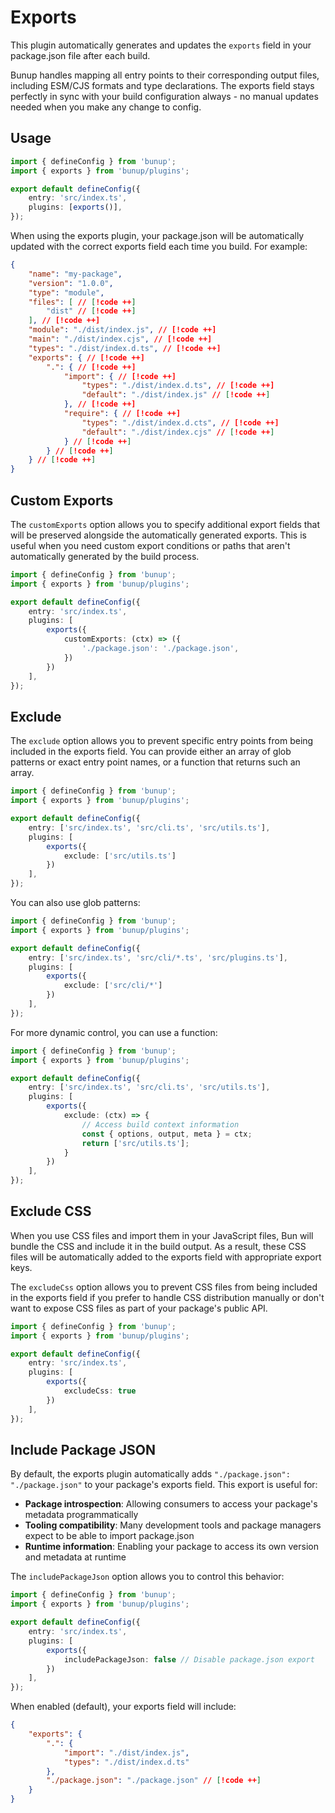 # Exports

This plugin automatically generates and updates the `exports` field in your package.json file after each build.

Bunup handles mapping all entry points to their corresponding output files, including ESM/CJS formats and type declarations. The exports field stays perfectly in sync with your build configuration always - no manual updates needed when you make any change to config.

## Usage

```ts [bunup.config.ts]
import { defineConfig } from 'bunup';
import { exports } from 'bunup/plugins';

export default defineConfig({
	entry: 'src/index.ts',
	plugins: [exports()],
});
```

When using the exports plugin, your package.json will be automatically updated with the correct exports field each time you build. For example:

```json [package.json]
{
	"name": "my-package",
	"version": "1.0.0",
	"type": "module",
	"files": [ // [!code ++]
		"dist" // [!code ++]
	], // [!code ++]
	"module": "./dist/index.js", // [!code ++]
	"main": "./dist/index.cjs", // [!code ++]
	"types": "./dist/index.d.ts", // [!code ++]
	"exports": { // [!code ++]
		".": { // [!code ++]
			"import": { // [!code ++]
				"types": "./dist/index.d.ts", // [!code ++]
				"default": "./dist/index.js" // [!code ++]
			}, // [!code ++]
			"require": { // [!code ++]
				"types": "./dist/index.d.cts", // [!code ++]
				"default": "./dist/index.cjs" // [!code ++]
			} // [!code ++]
		} // [!code ++]
	} // [!code ++]
}
```

## Custom Exports

The `customExports` option allows you to specify additional export fields that will be preserved alongside the automatically generated exports. This is useful when you need custom export conditions or paths that aren't automatically generated by the build process.

```ts [bunup.config.ts]
import { defineConfig } from 'bunup';
import { exports } from 'bunup/plugins';

export default defineConfig({
	entry: 'src/index.ts',
	plugins: [
		exports({
			customExports: (ctx) => ({
				'./package.json': './package.json',
			})
		})
	],
});
```

## Exclude

The `exclude` option allows you to prevent specific entry points from being included in the exports field. You can provide either an array of glob patterns or exact entry point names, or a function that returns such an array.

```ts [bunup.config.ts]
import { defineConfig } from 'bunup';
import { exports } from 'bunup/plugins';

export default defineConfig({
	entry: ['src/index.ts', 'src/cli.ts', 'src/utils.ts'],
	plugins: [
		exports({
			exclude: ['src/utils.ts']
		})
	],
});
```

You can also use glob patterns:

```ts [bunup.config.ts]
import { defineConfig } from 'bunup';
import { exports } from 'bunup/plugins';

export default defineConfig({
	entry: ['src/index.ts', 'src/cli/*.ts', 'src/plugins.ts'],
	plugins: [
		exports({
			exclude: ['src/cli/*']
		})
	],
});
```

For more dynamic control, you can use a function:

```ts [bunup.config.ts]
import { defineConfig } from 'bunup';
import { exports } from 'bunup/plugins';

export default defineConfig({
	entry: ['src/index.ts', 'src/cli.ts', 'src/utils.ts'],
	plugins: [
		exports({
			exclude: (ctx) => {
				// Access build context information
				const { options, output, meta } = ctx;
				return ['src/utils.ts'];
			}
		})
	],
});
```

## Exclude CSS

When you use CSS files and import them in your JavaScript files, Bun will bundle the CSS and include it in the build output. As a result, these CSS files will be automatically added to the exports field with appropriate export keys.

The `excludeCss` option allows you to prevent CSS files from being included in the exports field if you prefer to handle CSS distribution manually or don't want to expose CSS files as part of your package's public API.

```ts [bunup.config.ts]
import { defineConfig } from 'bunup';
import { exports } from 'bunup/plugins';

export default defineConfig({
	entry: 'src/index.ts',
	plugins: [
		exports({
			excludeCss: true
		})
	],
});
```

## Include Package JSON

By default, the exports plugin automatically adds `"./package.json": "./package.json"` to your package's exports field. This export is useful for:

- **Package introspection**: Allowing consumers to access your package's metadata programmatically
- **Tooling compatibility**: Many development tools and package managers expect to be able to import package.json
- **Runtime information**: Enabling your package to access its own version and metadata at runtime

The `includePackageJson` option allows you to control this behavior:

```ts [bunup.config.ts]
import { defineConfig } from 'bunup';
import { exports } from 'bunup/plugins';

export default defineConfig({
	entry: 'src/index.ts',
	plugins: [
		exports({
			includePackageJson: false // Disable package.json export
		})
	],
});
```

When enabled (default), your exports field will include:

```json [package.json]
{
	"exports": {
		".": {
			"import": "./dist/index.js",
			"types": "./dist/index.d.ts"
		},
		"./package.json": "./package.json" // [!code ++]
	}
}
```
